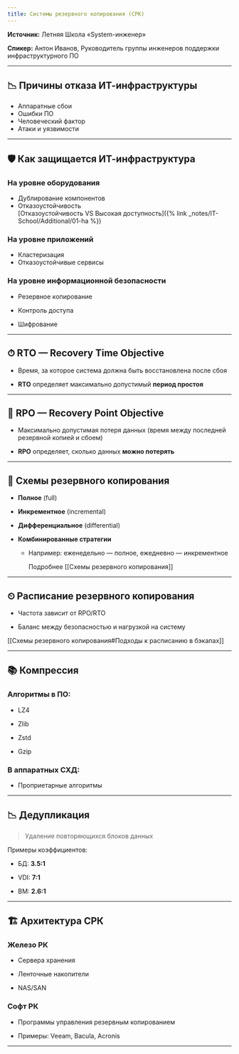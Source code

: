 ```yaml
---
title: Системы резервного копирования (СРК)
---
```


**Источник:** Летняя Школа «System-инженер»

**Спикер:** Антон Иванов, Руководитель группы инженеров поддержки инфраструктурного ПО

---

## 📉 Причины отказа ИТ-инфраструктуры

- Аппаратные сбои <br>
- Ошибки ПО <br>
- Человеческий фактор <br>
- Атаки и уязвимости

---

## 🛡 Как защищается ИТ-инфраструктура

### На уровне оборудования <br>
- Дублирование компонентов <br>
- Отказоустойчивость <br>
  [Отказоустойчивость VS Высокая доступность]({% link _notes/IT-School/Additional/01-ha %})

### На уровне приложений <br>
- Кластеризация <br>
- Отказоустойчивые сервисы

### На уровне информационной безопасности

- Резервное копирование

- Контроль доступа

- Шифрование

---

## ⏱ RTO — Recovery Time Objective

- Время, за которое система должна быть восстановлена после сбоя

- **RTO** определяет максимально допустимый **период простоя**

---

## 📍 RPO — Recovery Point Objective

- Максимально допустимая потеря данных (время между последней резервной копией и сбоем)

- **RPO** определяет, сколько данных **можно потерять**

---

## 🧱 Схемы резервного копирования

- **Полное** (full)

- **Инкрементное** (incremental)

- **Дифференциальное** (differential)

- **Комбинированные стратегии**

  - Например: еженедельно — полное, ежедневно — инкрементное

    Подробнее [[Схемы резервного копирования]]

---

## ⏲ Расписание резервного копирования

- Частота зависит от RPO/RTO

- Баланс между безопасностью и нагрузкой на систему

[[Схемы резервного копирования#Подходы к расписанию в бэкапах]]

---

## 📚 Компрессия

### Алгоритмы в ПО:

- LZ4

- Zlib

- Zstd

- Gzip

### В аппаратных СХД:

- Проприетарные алгоритмы

---

## 📉 Дедупликация

> Удаление повторяющихся блоков данных

Примеры коэффициентов:

- БД: **3.5:1**

- VDI: **7:1**

- ВМ: **2.6:1**

---

## 🏗 Архитектура СРК

### Железо РК

- Сервера хранения

- Ленточные накопители

- NAS/SAN

### Софт РК

- Программы управления резервным копированием

- Примеры: Veeam, Bacula, Acronis

---
